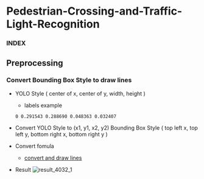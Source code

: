 # Pedestrian-Crossing-and-Traffic-Light-Recognition

### INDEX

## Preprocessing

### Convert Bounding Box Style to draw lines
* YOLO Style
  ( center of x, center of y, width, height )
  * labels example
  ```
  0 0.291543 0.288690 0.048363 0.032407
  ```
* Convert YOLO Style to (x1, y1, x2, y2) Bounding Box Style
  ( top left x, top left y, bottom right x, bottom right y )
  

* Convert fomula
  * [convert and draw lines]()
* Result
  ![result_4032_1](https://user-images.githubusercontent.com/68395698/124228912-d35a3f00-db47-11eb-8b3c-15c1715c9af6.jpg)

 

